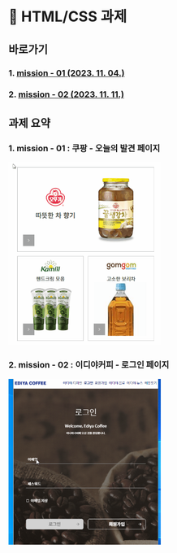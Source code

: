 # 🦁 HTML/CSS 과제

## 바로가기

### 1. [mission - 01 (2023. 11. 04.)](https://github.com/jykim29/home-work/tree/main/mission-01)

### 2. [mission - 02 (2023. 11. 11.)](https://github.com/jykim29/home-work/tree/main/mission-02)

## 과제 요약

### 1. mission - 01 : 쿠팡 - 오늘의 발견 페이지

<img src="./mission-01/readme_images/demo.gif" alt="mission-01 demo" width="300px" />

### 2. mission - 02 : 이디야커피 - 로그인 페이지

<img src="./mission-02/readme-images/ediya-demo-2.webp" alt="mission-02 demo" width="300px" />

